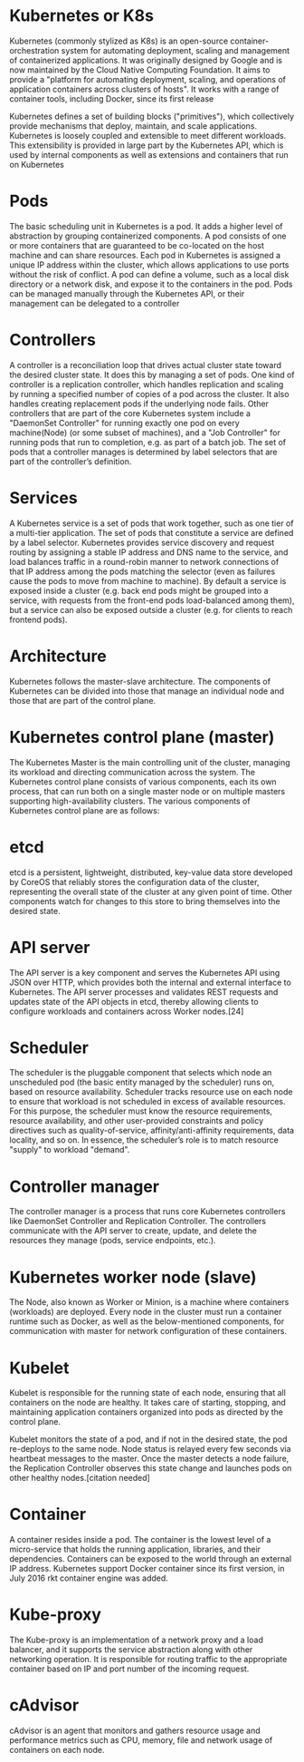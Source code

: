 

# Kubernetes or K8s

Kubernetes (commonly stylized as K8s) is an open-source container-orchestration system for automating deployment, scaling and management of
containerized applications. It was originally designed by Google and is now maintained by the Cloud Native Computing Foundation.
It aims to provide a "platform for automating deployment, scaling, and operations of application containers across clusters of hosts".
It works with a range of container tools, including Docker, since its first release

Kubernetes defines a set of building blocks ("primitives"), which collectively provide mechanisms that deploy, maintain,
and scale applications. Kubernetes is loosely coupled and extensible to meet different workloads.
This extensibility is provided in large part by the Kubernetes API, which is used by internal components as well as extensions and containers that run on Kubernetes


# Pods

The basic scheduling unit in Kubernetes is a pod. It adds a higher level of abstraction by grouping containerized components. A pod consists of one or more containers that are guaranteed to be co-located on the host machine and can share resources.
Each pod in Kubernetes is assigned a unique IP address within the cluster, which allows applications to use ports without the risk of conflict.
A pod can define a volume, such as a local disk directory or a network disk, and expose it to the containers in the pod.
Pods can be managed manually through the Kubernetes API, or their management can be delegated to a controller


# Controllers

A controller is a reconciliation loop that drives actual cluster state toward the desired cluster state.
It does this by managing a set of pods. One kind of controller is a replication controller, which handles replication and scaling by running a specified number of copies of a pod across the cluster.
It also handles creating replacement pods if the underlying node fails. Other controllers that are part of the core Kubernetes system include
a "DaemonSet Controller" for running exactly one pod on every machine(Node) (or some subset of machines), and a "Job Controller" for running pods that run to
completion, e.g. as part of a batch job. The set of pods that a controller manages is determined by label selectors that are part of the controller’s definition.

# Services

A Kubernetes service is a set of pods that work together, such as one tier of a multi-tier application. The set of pods that constitute a service are defined by a label selector.
Kubernetes provides service discovery and request routing by assigning a stable IP address and DNS name to the service, and load balances traffic in a round-robin manner to network connections
of that IP address among the pods matching the selector (even as failures cause the pods to move from machine to machine). By default a service is exposed inside a cluster (e.g. back end pods might be grouped into a service,
with requests from the front-end pods load-balanced among them), but a service can also be exposed outside a cluster (e.g. for clients to reach frontend pods).

# Architecture

Kubernetes follows the master-slave architecture. The components of Kubernetes can be divided into those that manage an individual node and those that are
part of the control plane.

# Kubernetes control plane (master)
The Kubernetes Master is the main controlling unit of the cluster, managing its workload and directing communication across the system.
The Kubernetes control plane consists of various components, each its own process, that can run both on a single master node or on multiple masters supporting high-availability clusters.
The various components of Kubernetes control plane are as follows:

# etcd

etcd is a persistent, lightweight, distributed, key-value data store developed by CoreOS that reliably stores the configuration data of the cluster,
representing the overall state of the cluster at any given point of time. Other components watch for changes to this store to bring themselves into the
desired state.

# API server

The API server is a key component and serves the Kubernetes API using JSON over HTTP, which provides both the internal and external interface to Kubernetes.
The API server processes and validates REST requests and updates state of the API objects in etcd, thereby allowing clients to configure workloads
and containers across Worker nodes.[24]

# Scheduler
The scheduler is the pluggable component that selects which node an unscheduled pod (the basic entity managed by the scheduler) runs on, based on resource availability. Scheduler tracks resource use on each node to ensure that workload is not scheduled in excess of available resources.
For this purpose, the scheduler must know the resource requirements, resource availability, and other user-provided constraints and policy directives such as quality-of-service, affinity/anti-affinity requirements, data locality, and so on.
In essence, the scheduler’s role is to match resource "supply" to workload "demand".

# Controller manager
The controller manager is a process that runs core Kubernetes controllers like DaemonSet Controller and Replication Controller. The controllers communicate with the API server to create,
update, and delete the resources they manage (pods, service endpoints, etc.).

# Kubernetes worker node (slave)
The Node, also known as Worker or Minion, is a machine where containers (workloads) are deployed. Every node in the cluster must run a container runtime such as Docker,
as well as the below-mentioned components, for communication with master for network configuration of these containers.

# Kubelet
Kubelet is responsible for the running state of each node, ensuring that all containers on the node are healthy.
It takes care of starting, stopping, and maintaining application containers organized into pods as directed by the control plane.

Kubelet monitors the state of a pod, and if not in the desired state, the pod re-deploys to the same node. Node status is relayed every few seconds via heartbeat messages to the master.
Once the master detects a node failure, the Replication Controller observes this state change and launches pods on other healthy nodes.[citation needed]

# Container

A container resides inside a pod. The container is the lowest level of a micro-service that holds the running application, libraries, and their dependencies.
 Containers can be exposed to the world through an external IP address. Kubernetes support Docker container since its first version, in July 2016 rkt container engine was added.

# Kube-proxy

The Kube-proxy is an implementation of a network proxy and a load balancer, and it supports the service abstraction along with other networking operation.
It is responsible for routing traffic to the appropriate container based on IP and port number of the incoming request.

# cAdvisor

cAdvisor is an agent that monitors and gathers resource usage and performance metrics such as CPU, memory, file and network usage of containers on each node.

